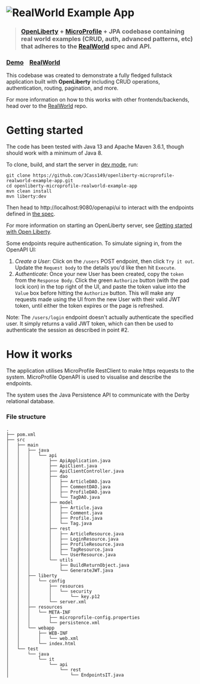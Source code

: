 # ![RealWorld Example App](Images/logo.png)

> ### [OpenLiberty](https://openliberty.io/) + [MicroProfile](https://microprofile.io/) + JPA codebase containing real world examples (CRUD, auth, advanced patterns, etc) that adheres to the [RealWorld](https://github.com/gothinkster/realworld) spec and API.

### [Demo](https://github.com/gothinkster/realworld)&nbsp;&nbsp;&nbsp;&nbsp;[RealWorld](https://github.com/gothinkster/realworld)

This codebase was created to demonstrate a fully fledged fullstack application built with **OpenLiberty** including CRUD
operations, authentication, routing, pagination, and more.

For more information on how to this works with other frontends/backends, head over to
the [RealWorld](https://github.com/gothinkster/realworld) repo.

# Getting started

The code has been tested with Java 13 and Apache Maven 3.6.1, though should work with a minimum of Java 8.

To clone, build, and start the server in [dev mode](https://openliberty.io/docs/latest/development-mode.html), run:

```
git clone https://github.com/JCass149/openliberty-microprofile-realworld-example-app.git
cd openliberty-microprofile-realworld-example-app
mvn clean install
mvn liberty:dev
```

Then head to http://localhost:9080/openapi/ui to interact with the endpoints defined
in [the spec](https://github.com/gothinkster/realworld/tree/master/api#single-article).

For more information on starting an OpenLiberty server,
see [Getting started with Open Liberty](https://openliberty.io/guides/getting-started.html).

Some endpoints require authentication. To simulate signing in, from the OpenAPI UI:

1. *Create a User*: Click on the `/users` POST endpoint, then click `Try it out`. Update the `Request body` to the
   details you'd like then hit `Execute`.
2. *Authenticate*: Once your new User has been created, copy the `token` from the `Response Body`. Click the
   green `Authorize` button (with the pad lock icon) in the top right of the UI, and paste the token value into
   the `Value` box before hitting the `Authorize` button. This will make any requests made using the UI from the new
   User with their valid JWT token, until either the token expires or the page is refreshed.

Note: The `/users/login` endpoint doesn't actually authenticate the specified user. It simply returns a valid JWT token,
which can then be used to authenticate the session as described in point #2.

# How it works

The application utilises MicroProfile RestClient to make https requests to the system. MicroProfile OpenAPI is used to
visualise and describe the endpoints.

The system uses the Java Persistence API to communicate with the Derby relational database.

### File structure

```
.
├── pom.xml
├── src
│   ├── main
│   │   ├── java
│   │   │   └── api
│   │   │       ├── ApiApplication.java
│   │   │       ├── ApiClient.java
│   │   │       ├── ApiClientController.java
│   │   │       ├── dao
│   │   │       │   ├── ArticleDAO.java
│   │   │       │   ├── CommentDAO.java
│   │   │       │   ├── ProfileDAO.java
│   │   │       │   └── TagDAO.java
│   │   │       ├── model
│   │   │       │   ├── Article.java
│   │   │       │   ├── Comment.java
│   │   │       │   ├── Profile.java
│   │   │       │   └── Tag.java
│   │   │       ├── rest
│   │   │       │   ├── ArticleResource.java
│   │   │       │   ├── LoginResource.java
│   │   │       │   ├── ProfileResource.java
│   │   │       │   ├── TagResource.java
│   │   │       │   └── UserResource.java
│   │   │       └── utils
│   │   │           ├── BuildReturnObject.java
│   │   │           └── GenerateJWT.java
│   │   ├── liberty
│   │   │   └── config
│   │   │       ├── resources
│   │   │       │   └── security
│   │   │       │       └── key.p12
│   │   │       └── server.xml
│   │   ├── resources
│   │   │   └── META-INF
│   │   │       ├── microprofile-config.properties
│   │   │       └── persistence.xml
│   │   └── webapp
│   │       ├── WEB-INF
│   │       │   └── web.xml
│   │       └── index.html
│   └── test
│       └── java
│           └── it
│               └── api
│                   └── rest
│                       └── EndpointsIT.java
```
